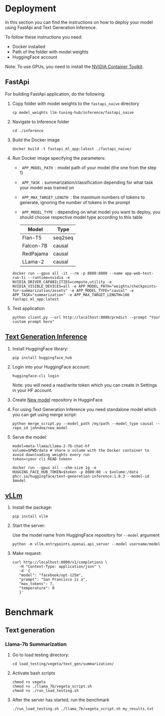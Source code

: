 # Deployment

In this section you can find the instructions on how to deploy your model using FastApi and Text Generation Inference. 

To follow these instructions you need:

- Docker installed
- Path of the folder with model weights
- HuggingFace account

Note: To use GPUs, you need to install the [NVIDIA Container Toolkit](https://docs.nvidia.com/datacenter/cloud-native/container-toolkit/latest/install-guide.html). 

## FastApi

For building FastApi application, do the following:


1. Copy folder with model weights to the ```fastapi_naive``` directory
   
   ```
   cp model_weights llm-tuning-hub/inference/fastapi_naive 
   ```
2. Navigate to Inference folder
   
   ```
   cd ./inference 
   ```
3. Build the Docker image
    ```
    docker build -t fastapi_ml_app:latest ./fastapi_naive/
    ```
4. Run Docker image specifying the parameters:

   - <code> APP_MODEL_PATH </code>: model path of your model (the one from the step 1)
   - <code> APP_TASK </code>: summarization/classification depending for what task your model was trained on
   - <code> APP_MAX_TARGET_LENGTH </code>: the maximum numbers of tokens to generate, ignoring the number of tokens in the prompt
   - <code> APP_MODEL_TYPE </code>: depending on what model you want to deploy, you should choose respective model type according to this table
  
        | Model      | Type    |
        |------------|---------|
        | Flan-T5       | seq2seq |
        | Falcon-7B     | causal  |
        | RedPajama  | causal  |
        | LLama-2      | causal  |
    <p></p>

   ```
   docker run --gpus all -it --rm -p 8080:8080 --name app-web-test-run-ti --runtime=nvidia -e NVIDIA_DRIVER_CAPABILITIES=compute,utility -e NVIDIA_VISIBLE_DEVICES=all -e APP_MODEL_PATH="weights/checkpoints-for-summarization/assets" -e APP_MODEL_TYPE="causal" -e APP_TASK="summarization" -e APP_MAX_TARGET_LENGTH=100 fastapi_ml_app:latest
   ```
5. Test application
   
   ```
   python client.py --url http://localhost:8080/predict --prompt "Your custom prompt here"
   ```

## [Text Generation Inference](https://github.com/huggingface/text-generation-inference)

1. Install HuggingFace library:

    ```
    pip install huggingface_hub
    ```

2. Login into your HuggingFace account:
   
   ```
   huggingface-cli login
   ```

    Note: you will need a read/write token which you can create in Settings in your HF account. 

3. Create [New model](https://huggingface.co/new) repository in HugginFace
4. For using Text Generation Inference you need standalone model which you can get using merge script:
   
   ```
   python merge_script.py --model_path /my/path --model_type causal --repo_id johndoe/new_model
   ```
5. Serve the model:
   
   ```
   model=meta-llama/Llama-2-7b-chat-hf
   volume=$PWD/data # share a volume with the Docker container to avoid downloading weights every run
   token=<your cli READ token>
   ```

   ```
   docker run --gpus all --shm-size 1g -e HUGGING_FACE_HUB_TOKEN=$token -p 8080:80 -v $volume:/data ghcr.io/huggingface/text-generation-inference:1.0.3 --model-id $model
   ```
   
## [vLLm](https://vllm.readthedocs.io/en/latest/getting_started/quickstart.html)

1. Install the package:
   
   ```
   pip install vllm
   ```
2. Start the server:
   
   Use the model name from HuggingFace repository for ```--model``` argument

   ```
   python -m vllm.entrypoints.openai.api_server --model username/model
   ```
3. Make request:

   ```
   curl http://localhost:8000/v1/completions \
      -H "Content-Type: application/json" \
      -d '{
      "model": "facebook/opt-125m",
      "prompt": "San Francisco is a",
      "max_tokens": 7,
      "temperature": 0
      }'
   ```

# Benchmark

## Text generation 

### Llama-7b Summarization 

1. Go to load testing directory:
   
   ```
   cd load_testing/vegeta/text_gen/summarization/
   ```

2. Activate bash scripts

   ```
   chmod +x vegeta
   chmod +x ./llama_7b/vegeta_script.sh
   chmod +x ./run_load_testing.sh
   ```
3. After the server has started, run the benchmark
   
   ```
   ./run_load_testing.sh ./llama_7b/vegeta_script.sh my_results.txt